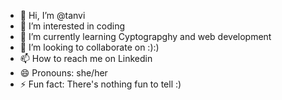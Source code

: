 - 👋 Hi, I’m @tanvi 
- 👀 I’m interested in coding 
- 🌱 I’m currently learning Cyptograpghy and web development 
- 💞️ I’m looking to collaborate on :):)
- 📫 How to reach me on Linkedin
- 😄 Pronouns: she/her
- ⚡ Fun fact: There's nothing fun to tell :)

<!---
tanvi073/tanvi073 is a ✨ special ✨ repository because its `README.md` (this file) appears on your GitHub profile.
You can click the Preview link to take a look at your changes.
--->

